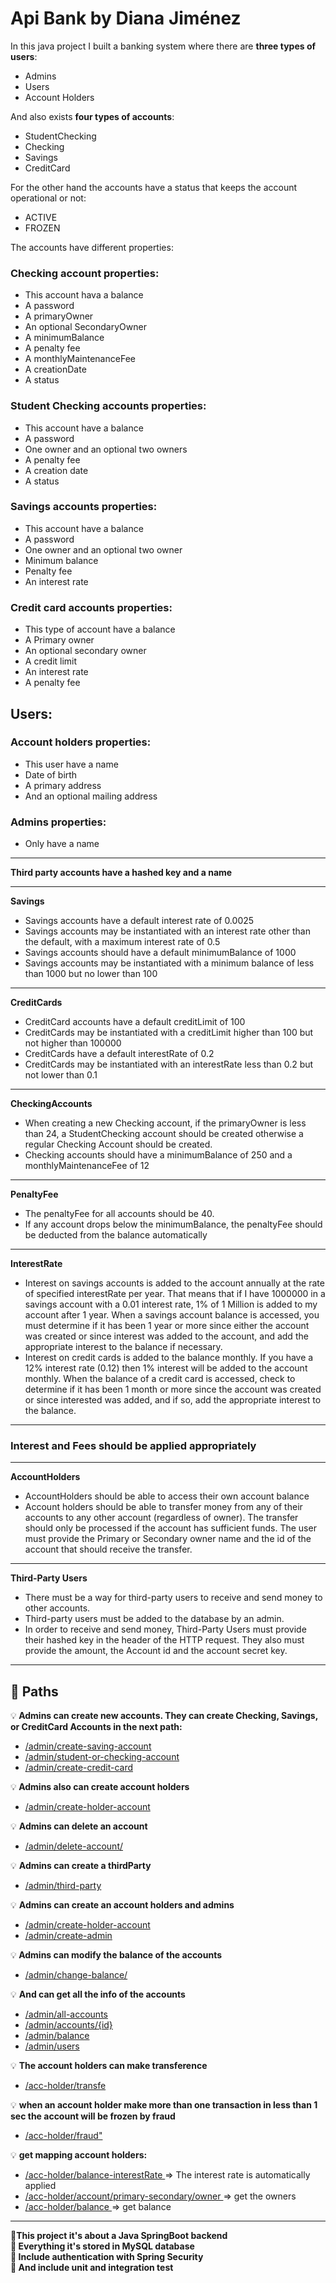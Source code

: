 # Api Bank by Diana Jiménez

In this java project I built a banking system where there are <b>three types of users</b>:
 * Admins
 * Users
 * Account Holders

And also exists <b>four types of accounts</b>:
* StudentChecking
* Checking
* Savings
* CreditCard

For the other hand the accounts have a status that keeps the account operational or not:
* ACTIVE
* FROZEN

The accounts have different properties:

<h3> Checking account properties: </h3> 

* This account hava a balance
* A password
* A primaryOwner
* An optional SecondaryOwner
* A minimumBalance
* A penalty fee
* A monthlyMaintenanceFee
* A creationDate
* A status

<h3> Student Checking accounts properties: </h3>

* This account have a balance
* A password
* One owner and an optional two owners
* A penalty fee
* A creation date
* A status

<h3> Savings accounts properties: </h3>

* This account have a balance
* A password
* One owner and an optional two owner
* Minimum balance
* Penalty fee
* An interest rate

<h3> Credit card accounts properties: </h3>

* This type of account have a balance
* A Primary owner
* An optional secondary owner
* A credit limit
* An interest rate
* A penalty fee

<h2> Users:</h2>

<h3> Account holders properties: </h3>

* This user have a name
* Date of birth
* A primary address
* And an optional mailing address

<h3> Admins properties: </h3>

* Only have a name
__________________________________________________

<b> Third party accounts have a hashed key and a name </b>

____________________________________________________

<b> Savings </b>

* Savings accounts have a default interest rate of 0.0025
* Savings accounts may be instantiated with an interest rate other than the default, with a maximum interest rate of 0.5
* Savings accounts should have a default minimumBalance of 1000
* Savings accounts may be instantiated with a minimum balance of less than 1000 but no lower than 100
________________________________________________________

<b> CreditCards </b>

* CreditCard accounts have a default creditLimit of 100
* CreditCards may be instantiated with a creditLimit higher than 100 but not higher than 100000
* CreditCards have a default interestRate of 0.2
* CreditCards may be instantiated with an interestRate less than 0.2 but not lower than 0.1
_________________________________________________________

<b> CheckingAccounts </b>

* When creating a new Checking account, if the primaryOwner is less than 24, a StudentChecking account should be created otherwise a regular Checking Account should be created.
* Checking accounts should have a minimumBalance of 250 and a monthlyMaintenanceFee of 12 
____________________________________________________________

<b> PenaltyFee</b>

* The penaltyFee for all accounts should be 40.
* If any account drops below the minimumBalance, the penaltyFee should be deducted from the balance automatically
____________________________________________________________

<b> InterestRate </b>

* Interest on savings accounts is added to the account annually at the rate of specified interestRate per year. That means that if I have 1000000 in a savings account with a 0.01 interest rate, 1% of 1 Million is added to my account after 1 year. When a savings account balance is accessed, you must determine if it has been 1 year or more since either the account was created or since interest was added to the account, and add the appropriate interest to the balance if necessary.
* Interest on credit cards is added to the balance monthly. If you have a 12% interest rate (0.12) then 1% interest will be added to the account monthly. When the balance of a credit card is accessed, check to determine if it has been 1 month or more since the account was created or since interested was added, and if so, add the appropriate interest to the balance.
____________________________________________________________
<h3> Interest and Fees should be applied appropriately </h3>

_______________________________________________________
<b> AccountHolders </b>

* AccountHolders should be able to access their own account balance
* Account holders should be able to transfer money from any of their accounts to any other account (regardless of owner). The transfer should only be processed if the account has sufficient funds. The user must provide the Primary or Secondary owner name and the id of the account that should receive the transfer.

__________________________________________________________

<b> Third-Party Users </b>

* There must be a way for third-party users to receive and send money to other accounts.
* Third-party users must be added to the database by an admin.
* In order to receive and send money, Third-Party Users must provide their hashed key in the header of the HTTP request. They also must provide the amount, the Account id and the account secret key.
_________________________________________________________

 <h2> 🔷 Paths </h2>

💡<b> Admins can create new accounts. They can create Checking, Savings, or CreditCard Accounts in the next path: </b>
* <u> /admin/create-saving-account </u>
* <u> /admin/student-or-checking-account </u>
* <u> /admin/create-credit-card </u>

💡<b> Admins also can create account holders </b> 
* <u> /admin/create-holder-account </u>

💡 <b> Admins can delete an account </b>
* <u> /admin/delete-account/ </u>

💡 <b> Admins can create a thirdParty </b>
* <u> /admin/third-party </u>

💡 <b> Admins can create an account holders and admins </b>
* <u> /admin/create-holder-account </u>
* <u> /admin/create-admin </u>

💡<b> Admins can modify the balance of the accounts </b>
* <u> /admin/change-balance/ </u>

💡 <b> And can get all the info of the accounts </b>
* <u> /admin/all-accounts </u>
* <u> /admin/accounts/{id} </u>
* <u> /admin/balance </u>
* <u> /admin/users </u>

💡 <b> The account holders can make transference</b>
* <u> /acc-holder/transfe </u>

💡 <b> when an account holder make more than one transaction in less than 1 sec the account will be frozen by fraud </b>
* <u> /acc-holder/fraud" </u>

💡 <b> get mapping account holders: </b>
* <u> /acc-holder/balance-interestRate </u> => The interest rate is automatically applied 
* <u> /acc-holder/account/primary-secondary/owner </u> => get the owners
* <u> /acc-holder/balance </u> => get balance
__________________________________________________

<b> 🔸This project it's about a Java SpringBoot backend</b><br>
<b> 🔸 Everything it's stored in MySQL database</b> <br>
<b> 🔸 Include authentication with Spring Security</b> <br>
<b> 🔸 And include unit and integration test</b>



